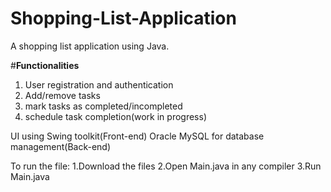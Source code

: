 # Shopping-List-Application
A shopping list application using Java.

#**Functionalities**
1. User registration and authentication
2. Add/remove tasks
3. mark tasks as completed/incompleted
4. schedule task completion(work in progress)

UI using Swing toolkit(Front-end)
Oracle MySQL for database management(Back-end)

To run the file:
1.Download the files
2.Open Main.java in any compiler
3.Run Main.java
